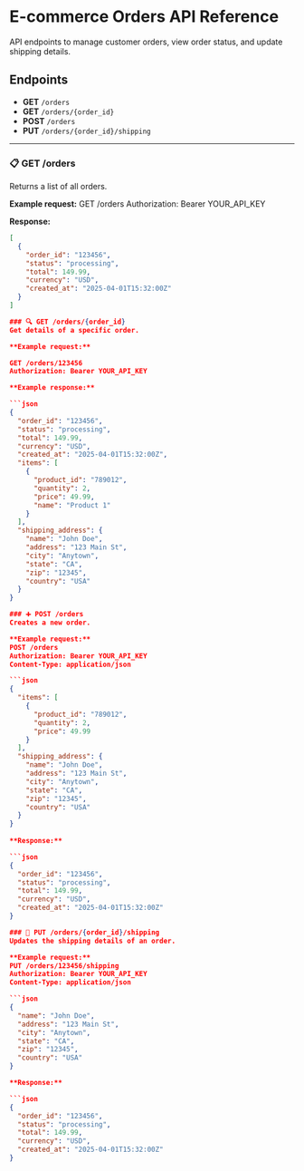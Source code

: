 # E-commerce Orders API Reference

API endpoints to manage customer orders, view order status, and update shipping details.

## Endpoints

- **GET** `/orders`
- **GET** `/orders/{order_id}`
- **POST** `/orders`
- **PUT** `/orders/{order_id}/shipping`

---

### 📋 GET /orders

Returns a list of all orders.

**Example request:**
GET /orders
Authorization: Bearer YOUR_API_KEY

**Response:**

```json
[
  {
    "order_id": "123456",
    "status": "processing",
    "total": 149.99,
    "currency": "USD",
    "created_at": "2025-04-01T15:32:00Z"
  }
]

### 🔍 GET /orders/{order_id}
Get details of a specific order.

**Example request:**

GET /orders/123456
Authorization: Bearer YOUR_API_KEY

**Example response:**

```json
{
  "order_id": "123456",
  "status": "processing",
  "total": 149.99,
  "currency": "USD",
  "created_at": "2025-04-01T15:32:00Z",
  "items": [
    {
      "product_id": "789012",
      "quantity": 2,
      "price": 49.99,
      "name": "Product 1"
    }
  ],
  "shipping_address": {
    "name": "John Doe",
    "address": "123 Main St",
    "city": "Anytown",
    "state": "CA",
    "zip": "12345",
    "country": "USA"
  }
}

### ➕ POST /orders
Creates a new order.

**Example request:**
POST /orders
Authorization: Bearer YOUR_API_KEY
Content-Type: application/json

```json
{
  "items": [
    {
      "product_id": "789012",
      "quantity": 2,
      "price": 49.99
    }
  ],
  "shipping_address": {
    "name": "John Doe",
    "address": "123 Main St",
    "city": "Anytown",
    "state": "CA",
    "zip": "12345",
    "country": "USA"
  }
}
 
**Response:**

```json
{
  "order_id": "123456",
  "status": "processing",
  "total": 149.99,
  "currency": "USD",
  "created_at": "2025-04-01T15:32:00Z"
}

### 📝 PUT /orders/{order_id}/shipping
Updates the shipping details of an order.

**Example request:**
PUT /orders/123456/shipping
Authorization: Bearer YOUR_API_KEY
Content-Type: application/json

```json
{
  "name": "John Doe",
  "address": "123 Main St",
  "city": "Anytown",
  "state": "CA",
  "zip": "12345",
  "country": "USA"
}

**Response:**

```json
{
  "order_id": "123456",
  "status": "processing",
  "total": 149.99,
  "currency": "USD",
  "created_at": "2025-04-01T15:32:00Z"
}
